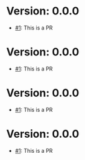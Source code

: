 # Version: 0.0.0

* [#1](https://github.com/rjgill/test/pull/1): This is a PR


# Version: 0.0.0

* [#1](https://github.com/rjgill/test/pull/1): This is a PR


# Version: 0.0.0

* [#1](https://github.com/rjgill/test/pull/1): This is a PR


# Version: 0.0.0

* [#1](https://github.com/rjgill/test/pull/1): This is a PR
